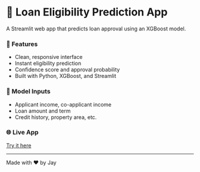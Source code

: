 # 🏦 Loan Eligibility Prediction App

A Streamlit web app that predicts loan approval using an XGBoost model.

### 🚀 Features
- Clean, responsive interface
- Instant eligibility prediction
- Confidence score and approval probability
- Built with Python, XGBoost, and Streamlit

### 🧠 Model Inputs
- Applicant income, co-applicant income
- Loan amount and term
- Credit history, property area, etc.

### 🌐 Live App
[Try it here](https://YOUR-STREAMLIT-LINK)

---
Made with ❤️ by Jay

